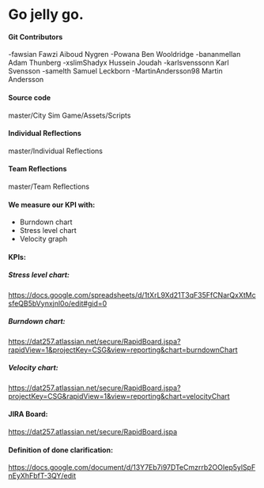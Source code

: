 # Go jelly go.


#### Git Contributors
-fawsian    		Fawzi Aiboud Nygren 
-Powana	 		Ben Wooldridge
-bananmellan		Adam Thunberg
-xslimShadyx		Hussein Joudah
-karlsvenssonn		Karl Svensson
-samelth		Samuel Leckborn
-MartinAndersson98	Martin Andersson

#### Source code
master/City Sim Game/Assets/Scripts

#### Individual Reflections
master/Individual Reflections

#### Team Reflections
master/Team Reflections

#### We measure our KPI with:
 - Burndown chart
 - Stress level chart
 - Velocity graph

#### KPIs:
##### Stress level chart:
https://docs.google.com/spreadsheets/d/1tXrL9Xd21T3qF35FfCNarQxXtMcsfeQB5bVynxjnl0o/edit#gid=0
##### Burndown chart:
https://dat257.atlassian.net/secure/RapidBoard.jspa?rapidView=1&projectKey=CSG&view=reporting&chart=burndownChart
##### Velocity chart:
https://dat257.atlassian.net/secure/RapidBoard.jspa?projectKey=CSG&rapidView=1&view=reporting&chart=velocityChart

#### JIRA Board:
https://dat257.atlassian.net/secure/RapidBoard.jspa

#### Definition of done clarification:
https://docs.google.com/document/d/13Y7Eb7i97DTeCmzrrb2OOIep5ylSpFnEyXhFbfT-3QY/edit
